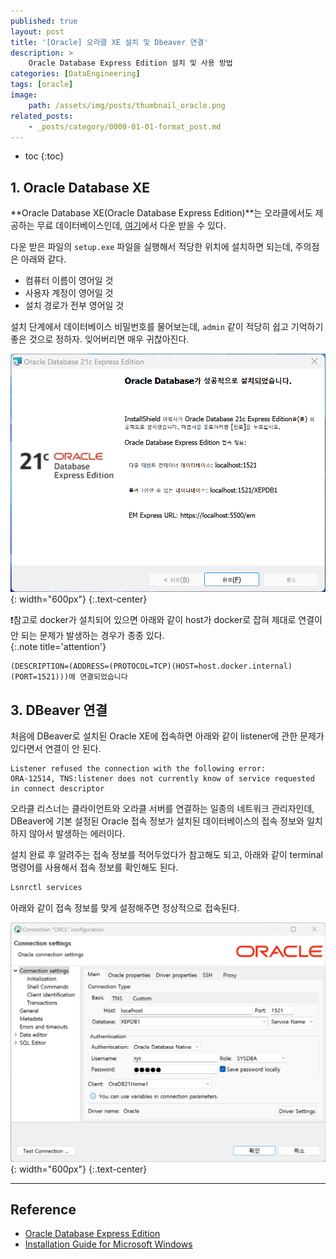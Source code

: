 ```yaml
---
published: true
layout: post
title: '[Oracle] 오라클 XE 설치 및 Dbeaver 연결'
description: >
    Oracle Database Express Edition 설치 및 사용 방법
categories: [DataEngineering]
tags: [oracle]
image:
    path: /assets/img/posts/thumbnail_oracle.png
related_posts:
    - _posts/category/0000-01-01-format_post.md
---
```

* toc
{:toc}

## 1. Oracle Database XE

**Oracle Database XE(Oracle Database Express Edition)**는 오라클에서도 제공하는 무료 데이터베이스인데, [여기](https://www.oracle.com/kr/database/technologies/xe-downloads.html)에서 다운 받을 수 있다.  

다운 받은 파일의 `setup.exe` 파일을 실행해서 적당한 위치에 설치하면 되는데, 주의점은 아래와 같다.  

- 컴퓨터 이름이 영어일 것
- 사용자 계정이 영어일 것
- 설치 경로가 전부 영어일 것

설치 단계에서 데이터베이스 비밀번호를 물어보는데, `admin` 같이 적당히 쉽고 기억하기 좋은 것으로 정하자. 잊어버리면 매우 귀찮아진다.  

![oracle_xe_install](/assets/img/posts/oracle_xe_install.png){: width="600px"}
{:.text-center}

❗참고로 docker가 설치되어 있으면 아래와 같이 host가 docker로 잡혀 제대로 연결이 안 되는 문제가 발생하는 경우가 종종 있다.  
{:.note title='attention'}

```
(DESCRIPTION=(ADDRESS=(PROTOCOL=TCP)(HOST=host.docker.internal)(PORT=1521)))에 연결되었습니다
```

## 3. DBeaver 연결

처음에 DBeaver로 설치된 Oracle XE에 접속하면 아래와 같이 listener에 관한 문제가 있다면서 연결이 안 된다.  

```
Listener refused the connection with the following error:
ORA-12514, TNS:listener does not currently know of service requested in connect descriptor
```

오라클 리스너는 클라이언트와 오라클 서버를 연결하는 일종의 네트워크 관리자인데, DBeaver에 기본 설정된 Oracle 접속 정보가 설치된 데이터베이스의 접속 정보와 일치하지 않아서 발생하는 에러이다.  

설치 완료 후 알려주는 접속 정보를 적어두었다가 참고해도 되고, 아래와 같이 terminal 명령어를 사용해서 접속 정보를 확인해도 된다.  

```powershell
Lsnrctl services
```

아래와 같이 접속 정보를 맞게 설정해주면 정상적으로 접속된다.  

![oracle_xe_dbeaver](/assets/img/posts/oracle_xe_dbeaver.png){: width="600px"}
{:.text-center}

---
## Reference
- [Oracle Database Express Edition](https://www.oracle.com/kr/database/technologies/appdev/xe.html)
- [Installation Guide for Microsoft Windows](https://docs.oracle.com/en/database/oracle/oracle-database/21/xeinw/index.html)